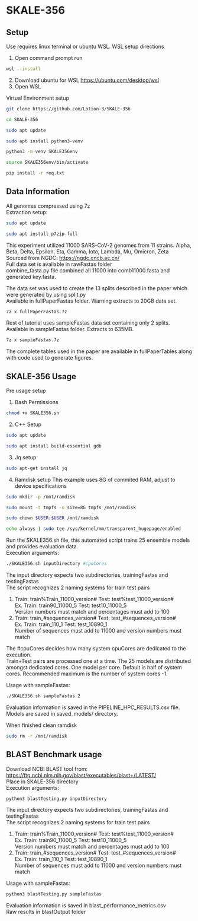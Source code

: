 # SKALE-356

## Setup

Use requires linux terminal or ubuntu WSL.
WSL setup directions
1. Open command prompt run
```bash
wsl --install
```
2. Download ubuntu for WSL https://ubuntu.com/desktop/wsl
3. Open WSL

Virtual Environment setup  
```bash
git clone https://github.com/Lotion-3/SKALE-356
```
```bash
cd SKALE-356
```
```bash
sudo apt update
```
```bash
sudo apt install python3-venv
```
```bash
python3 -m venv SKALE356env
```
```bash
source SKALE356env/bin/activate
```
```bash
pip install -r req.txt
```

## Data Information  
All genomes compressed using 7z   
Extraction setup:  
```bash
sudo apt update
```
```bash
sudo apt install p7zip-full
```
This experiment utilized 11000 SARS-CoV-2 genomes from 11 strains. Alpha, Beta, Delta, Epsilon, Eta, Gamma, Iota, Lambda, Mu, Omicron, Zeta  
Sourced from NGDC: https://ngdc.cncb.ac.cn/  
Full data set is available in rawFastas folder  
combine_fasta.py file combined all 11000 into comb11000.fasta and generated key.fasta.     

The data set was used to create the 13 splits described in the paper which were generated by using split.py   
Available in fullPaperFastas folder. Warning extracts to 20GB data set.  
```bash
7z x fullPaperFastas.7z
```

Rest of tutorial uses sampleFastas data set containing only 2 splits.  
Available in sampleFastas folder. Extracts to 635MB.  
```bash
7z x sampleFastas.7z
```

The complete tables used in the paper are available in fullPaperTables along with code used to generate figures.  

## SKALE-356 Usage  
Pre usage setup  
1. Bash Permissions  
```bash
chmod +x SKALE356.sh
```
2. C++ Setup
```bash
sudo apt update
```
```bash
sudo apt install build-essential gdb
```
3. Jq setup
```bash
sudo apt-get install jq
```
4. Ramdisk setup
This example uses 8G of commited RAM, adjust to device specifications   
```bash
sudo mkdir -p /mnt/ramdisk
```
```bash
sudo mount -t tmpfs -o size=8G tmpfs /mnt/ramdisk
```
```bash
sudo chown $USER:$USER /mnt/ramdisk
```
```bash
echo always | sudo tee /sys/kernel/mm/transparent_hugepage/enabled
```
Run the SKALE356.sh file, this automated script trains 25 ensemble models and provides evaluation data.  
Execution arguments:  
```bash
./SKALE356.sh inputDirectory #cpuCores
```
The input directory expects two subdirectories, trainingFastas and testingFastas    
The script recognizes 2 naming systems for train test pairs  
1. Train: train%Train_11000_version# Test: test%test_11000_version#  
Ex. Train: train90_11000_5 Test: test10_11000_5  
Version numbers must match and percentages must add to 100  
2. Train: train_#sequences_version# Test: test_#sequences_version#   
Ex. Train: train_110_1 Test: test_10890_1  
Number of sequences must add to 11000 and version numbers must match  

The #cpuCores decides how many system cpuCores are dedicated to the execution.   
Train+Test pairs are processed one at a time. The 25 models are distributed amongst dedicated cores. One model per core.
Default is half of system cores. Recommended maximum is the number of system cores -1.  

Usage with sampleFastas:  
```bash
./SKALE356.sh sampleFastas 2
```
Evaluation information is saved in the PIPELINE_HPC_RESULTS.csv file.  
Models are saved in saved_models/ directory.  

When finished clean ramdisk
```bash
sudo rm -r /mnt/ramdisk
```

## BLAST Benchmark usage
Download NCBI BLAST tool from: 
https://ftp.ncbi.nlm.nih.gov/blast/executables/blast+/LATEST/  
Place in SKALE-356 directory  
Execution arguments:
```bash
python3 blastTesting.py inputDirectory
```
The input directory expects two subdirectories, trainingFastas and testingFastas    
The script recognizes 2 naming systems for train test pairs  
1. Train: train%Train_11000_version# Test: test%test_11000_version#  
Ex. Train: train90_11000_5 Test: test10_11000_5  
Version numbers must match and percentages must add to 100  
2. Train: train_#sequences_version# Test: test_#sequences_version#   
Ex. Train: train_110_1 Test: test_10890_1  
Number of sequences must add to 11000 and version numbers must match

Usage with sampleFastas:
```bash  
python3 blastTesting.py sampleFastas
```

Evaluation information is saved in blast_performance_metrics.csv  
Raw results in blastOutput folder  


